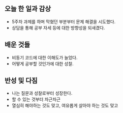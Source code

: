 ## 오늘 한 일과 감상

- 5주차 과제를 하며 막혔던 부분부터 문제 해결을 시도했다.  
- 상담을 통해 공부 자세 등에 대한 방향성을 되새겼다.

## 배운 것들
- 비동기 코드에 대한 이해도가 늘었다.
- 어떻게 공부할 것인가에 대한 성찰.

## 반성 및 다짐

- 나는 질문과 성찰로부터 성장한다.
- 할 수 있는 것부터 차근차근
- 열심히 해야하는 것도 맞고, 여유롭게 살아야 하는 것도 맞고